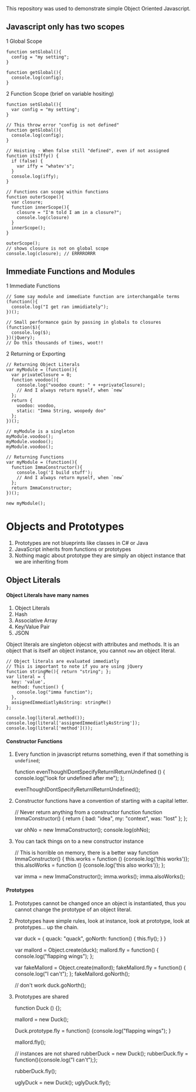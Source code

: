 This repository was used to demonstrate simple Object Oriented
Javascript.

## Javascript only has two scopes
1  Global Scope

    function setGlobal(){
      config = "my setting";
    }
    
    function getGlobal(){
      console.log(config);
    }

2  Function Scope (brief on variable hositing)

    function setGlobal(){
      var config = "my setting";
    }
   
    // This throw error "config is not defined" 
    function getGlobal(){
      console.log(config);
    }

    // Hoisting - When false still "defined", even if not assigned
    function itsIffy() {
      if (false) {
        var iffy = "whatev's";
      }
      console.log(iffy);
    }

    // Functions can scope within functions
    function outerScope(){
      var closure;
      function innerScope(){
        closure = "I'm told I am in a closure?";
        console.log(closure)
      }
      innerScope();
    }

    outerScope();
    // shows closure is not on global scope
    console.log(closure); // ERRRRORRR

##  Immediate Functions and Modules

1 Immediate Functions

    // Some say module and immediate function are interchangable terms
    (function(){
      console.log("I get ran immidiately");
    })();

    // Small performance gain by passing in globals to closures
    (function($){
      console.log($);
    })(jQuery);
    // Do this thousands of times, woot!!

2 Returning or Exporting

    // Returning Object Literals
    var myModule = (function(){
      var privateClosure = 0;
      function voodoo(){
        console.log("voodoo count: " + ++privateClosure);
        // And I always return myself, when `new`
      };
      return {
        voodoo: voodoo,
        static: "Imma String, woopedy doo"
      };
    })();

    // myModule is a singleton
    myModule.voodoo();
    myModule.voodoo();
    myModule.voodoo();

    // Returning Functions
    var myModule = (function(){
      function ImmaConstructor(){
        console.log('I build stuff');
        // And I always return myself, when `new`
      };
      return ImmaConstructor;
    })();

    new myModule();

# Objects and Prototypes

1.  Prototypes are not blueprints like classes in C# or Java
2.  JavaScript inherits from functions or prototypes
3.  Nothing magic about prototype they are simply an object instance
    that we are inheriting from

## Object Literals

#### Object Literals have many names
1.  Object Literals
2.  Hash
3.  Associative Array
4.  Key/Value Pair
5.  JSON

Object literals are singleton objecst with attributes and methods.
It is an object that is itself an object instance, you cannot `new` an
object literal.

    // Object literals are evaluated immediatly
    // This is important to note if you are using jQuery
    function stringMe(){ return "string"; };
    var literal = {
      key: 'value',
      method: function() {
        console.log("imma function");
      },
      assignedImmediatlyAsString: stringMe()
    };

    console.log(literal.method());
    console.log(literal['assignedImmediatlyAsString']);
    console.log(literal['method']());

#### Constructor Functions

1.  Every function in javascript returns something, even if that
    something is `undefined`;

    function evenThoughIDontSpecifyReturnIReturnUndefined () {
      console.log("look for undefined after me");
    };

    evenThoughIDontSpecifyReturnIReturnUndefined();

2.  Constructor functions have a convention of starting with a capital
    letter.

    // Never return anything from a constructor function
    function ImmaConstructor() {
      return {
        bad: "idea",
        my:  "context",
        was: "lost"
      };
    };

    var ohNo = new ImmaConstructor();
    console.log(ohNo);

3.  You can tack things on to a new constructor instance
    
    // This is horrible on memory, there is a better way
    function ImmaConstructor() {
      this.works = function () {console.log('this works')};
      this.alsoWorks = function () {console.log('this also works')};
    };

    var imma = new ImmaConstructor();
    imma.works();
    imma.alsoWorks();

####  Prototypes

1.  Prototypes cannot be changed once an object is instantiated, thus
    you cannot change the prototype of an object literal.

2.  Prototypes have simple rules, look at instance, look at prototype,
    look at prototypes...  up the chain.

    var duck = {
      quack: "quack",
      goNorth: function() { this.fly(); }
    }

    var mallord = Object.create(duck);
    mallord.fly = function() { console.log("flapping wings"); };

    var fakeMallord = Object.create(mallord);
    fakeMallord.fly = function() { console.log("I can't"); };
    fakeMallord.goNorth();

    // don't work
    duck.goNorth();

3.  Prototypes are shared

    function Duck () {};

    mallord = new Duck();

    Duck.prototype.fly = function() {console.log("flapping wings"); }

    mallord.fly();

    // instances are not shared
    rubberDuck = new Duck();
    rubberDuck.fly = function(){console.log("I can't");};

    rubberDuck.fly();

    uglyDuck = new Duck();
    uglyDuck.fly();


